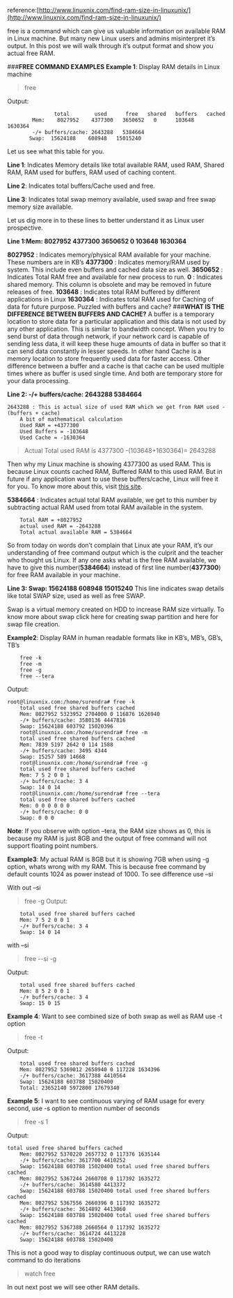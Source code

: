 reference:[http://www.linuxnix.com/find-ram-size-in-linuxunix/](http://www.linuxnix.com/find-ram-size-in-linuxunix/)

free is a command which can give us valuable information on available RAM in Linux machine. But many new Linux users and admins misinterpret it’s output. In this post we will walk through it’s output format and show you actual free RAM.

###**FREE COMMAND EXAMPLES**
**Example 1**: Display RAM details in Linux machine
> free

Output:
```
    	       total        used      free   shared   buffers   cached
      	Mem:    8027952    4377300   3650652   0      103648    1630364
    	-/+ buffers/cache: 2643288   5384664
       Swap:  15624188    608948   15015240
``` 
 Let us see what this table for you.

**Line 1**: Indicates Memory details like total available RAM, used RAM, Shared RAM, RAM used for buffers, RAM used of caching content.

**Line 2**: Indicates total buffers/Cache used and free.

**Line 3**: Indicates total swap memory available, used swap and free swap memory size available.

Let us dig more in to these lines to better understand it as Linux user prospective.

**Line 1:Mem: 8027952 4377300 3650652 0 103648 1630364**

**8027952** : Indicates memory/physical RAM available for your machine. These numbers are in KB’s
**4377300** : Indicates memory/RAM used by system. This include even buffers and cached data size as well.
**3650652** : Indicates Total RAM free and available for new process to run.
**0** :       Indicates shared memory. This column is obsolete and may be removed in future releases of free.
**103648** : Indicates total RAM buffered by different applications in Linux
**1630364** : Indicates total RAM used for Caching of data for future purpose.
Puzzled with buffers and cache?
###**WHAT IS THE DIFFERENCE BETWEEN BUFFERS AND CACHE?**
A buffer is a temporary location to store data for a particular application and this data is not used by any other application. This is similar to bandwidth concept. When you try to send burst of data through network, if your network card is capable of sending less data, it will keep these huge amounts of data in buffer so that it can send data constantly in lesser speeds. In other hand Cache is a memory location to store frequently used data for faster access. Other difference between a buffer and a cache is that cache can be used multiple times where as buffer is used single time. And both are temporary store for your data processing.

**Line 2: -/+ buffers/cache: 2643288 5384664**
```
2643288 : This is actual size of used RAM which we get from RAM used -(buffers + cache)
	A bit of mathematical calculation
	Used RAM = +4377300
	Used Buffers = -103648
	Used Cache = -1630364
```
>Actual Total used RAM is 4377300 -(103648+1630364)= 2643288

Then why my Linux machine is showing 4377300 as used RAM. This is because Linux counts cached RAM, Buffered RAM to this used RAM. But in future if any application want to use these buffers/cache, Linux will free it for you. To know more about this, visit [this site](http://www.linuxatemyram.com/).

**5384664** : Indicates actual total RAM available, we get to this number by subtracting actual RAM used from total RAM available in the system.
```
    Total RAM = +8027952
	actual used RAM = -2643288
	Total actual available RAM = 5384664
```
So from today on words don’t complain that Linux ate your RAM, it’s our understanding of free command output which is the culprit and the teacher who thought us Linux. If any one asks what is the free RAM available, we have to give this number(**5384664**) instead of first line number(**4377300**) for free RAM available in your machine.

**Line 3: Swap: 15624188 608948 15015240**
This line indicates swap details like total SWAP size, used as well as free SWAP.

Swap is a virtual memory created on HDD to increase RAM size virtually. To know more about swap click here for creating swap partition and here for swap file creation.

**Example2**: Display RAM in human readable formats like in KB’s, MB’s, GB’s, TB’s
```
	free -k
	free -m
	free -g
	free --tera
```
Output:
```
root@linuxnix.com:/home/surendra# free -k
	total used free shared buffers cached
	Mem: 8027952 5323952 2704000 0 116876 1626940
	-/+ buffers/cache: 3580136 4447816
	Swap: 15624188 603792 15020396
	root@linuxnix.com:/home/surendra# free -m
	total used free shared buffers cached
	Mem: 7839 5197 2642 0 114 1588
	-/+ buffers/cache: 3495 4344
	Swap: 15257 589 14668
	root@linuxnix.com:/home/surendra# free -g
	total used free shared buffers cached
	Mem: 7 5 2 0 0 1
	-/+ buffers/cache: 3 4
	Swap: 14 0 14
	root@linuxnix.com:/home/surendra# free --tera
	total used free shared buffers cached
	Mem: 0 0 0 0 0 0
	-/+ buffers/cache: 0 0
	Swap: 0 0 0
```
**Note**: If you observe with option –tera, the RAM size shows as 0, this is because my RAM is just 8GB and the output of free command will not support floating point numbers.

**Example3**: My actual RAM is 8GB but it is showing 7GB when using -g option, whats wrong with my RAM. This is because free command by default counts 1024 as power instead of 1000. To see difference use –si

With out –si
>free -g
Output:
```
	total used free shared buffers cached
	Mem: 7 5 2 0 0 1
	-/+ buffers/cache: 3 4
	Swap: 14 0 14
```
with –si
  >free --si -g

Output:
```
	total used free shared buffers cached
	Mem: 8 5 2 0 0 1
	-/+ buffers/cache: 3 4
	Swap: 15 0 15
```
**Example 4**: Want to see combined size of both swap as well as RAM use -t option
>free -t

Output:
```
	total used free shared buffers cached
	Mem: 8027952 5369012 2658940 0 117228 1634396
	-/+ buffers/cache: 3617388 4410564
	Swap: 15624188 603788 15020400
	Total: 23652140 5972800 17679340
```
**Example 5**: I want to see continuous varying of RAM usage for every second, use -s option to mention number of seconds
>free -s 1
 
 Output:
```
total used free shared buffers cached
	Mem: 8027952 5370220 2657732 0 117376 1635144
	-/+ buffers/cache: 3617700 4410252
	Swap: 15624188 603788 15020400 total used free shared buffers cached
	Mem: 8027952 5367244 2660708 0 117392 1635272
	-/+ buffers/cache: 3614580 4413372
	Swap: 15624188 603788 15020400 total used free shared buffers cached
	Mem: 8027952 5367556 2660396 0 117392 1635272
	-/+ buffers/cache: 3614892 4413060
	Swap: 15624188 603788 15020400 total used free shared buffers cached
	Mem: 8027952 5367388 2660564 0 117392 1635272
	-/+ buffers/cache: 3614724 4413228
	Swap: 15624188 603788 15020400
```
This is not a good way to display continuous output, we can use watch command to do iterations
>	watch free

In out next post we will see other RAM details.
